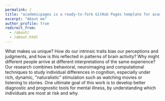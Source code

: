 ```yaml
---
permalink: /
title: "academicpages is a ready-to-fork GitHub Pages template for academic personal websites"
excerpt: "About me"
author_profile: true
redirect_from: 
  - /about/
  - /about.html
---
```


What makes us unique? How do our intrinsic traits bias our perceptions and judgments, and how is this reflected in patterns of brain activity? Why might different people arrive at different interpretations of the same experience? Our research combines behavioral, neuroimaging and computational techniques to study individual differences in cognition, especially under rich, dynamic, "naturalistic" stimulation such as watching movies or listening to stories. One ultimate goal of this work is to develop better diagnostic and prognostic tools for mental illness, by understanding which individuals are most at risk and why.
